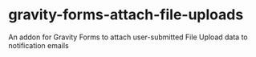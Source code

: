 gravity-forms-attach-file-uploads
=================================

An addon for Gravity Forms to attach user-submitted File Upload data to notification emails
